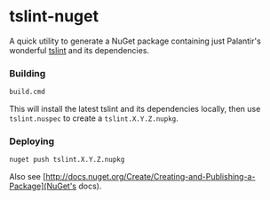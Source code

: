 # tslint-nuget

A quick utility to generate a NuGet package containing just Palantir's wonderful [tslint](https://github.com/palantir/tslint/) and its dependencies.


### Building

```cmd
build.cmd
```

This will install the latest tslint and its dependencies locally, then use `tslint.nuspec` to create a `tslint.X.Y.Z.nupkg`.


### Deploying

```cmd
nuget push tslint.X.Y.Z.nupkg
```

Also see [http://docs.nuget.org/Create/Creating-and-Publishing-a-Package](NuGet's docs).